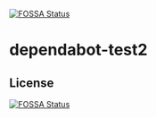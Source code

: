 [![FOSSA Status](https://app.fossa.com/api/projects/git%2Bgithub.com%2Fmcgithub01%2Fdependabot-test2.svg?type=shield)](https://app.fossa.com/projects/git%2Bgithub.com%2Fmcgithub01%2Fdependabot-test2?ref=badge_shield)

# dependabot-test2

## License
[![FOSSA Status](https://app.fossa.com/api/projects/git%2Bgithub.com%2Fmcgithub01%2Fdependabot-test2.svg?type=large)](https://app.fossa.com/projects/git%2Bgithub.com%2Fmcgithub01%2Fdependabot-test2?ref=badge_large)